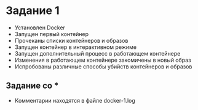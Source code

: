 # Задание 1

- Установлен Docker
- Запущен первый контейнер
- Прочеканы списки контейнеров и образов
- Запущен контейнер в интерактивном режиме
- Запущен дополнительный процесс в работающем контейнере
- Изменения в работающем контейнере закомичены в новый образ
- Испробованы различные способы убийств контейнеров и образов

## Задание со *

- Комментарии находятся в файле docker-1.log
